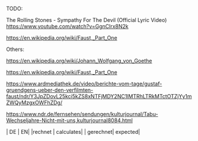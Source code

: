 TODO:

The Rolling Stones - Sympathy For The Devil (Official Lyric Video) https://www.youtube.com/watch?v=GgnClrx8N2k

https://en.wikipedia.org/wiki/Faust,_Part_One

Others:

https://en.wikipedia.org/wiki/Johann_Wolfgang_von_Goethe

https://en.wikipedia.org/wiki/Faust,_Part_One

https://www.ardmediathek.de/video/berichte-vom-tage/gustaf-gruendgens-ueber-den-verfilmten-faust/ndr/Y3JpZDovL25kci5kZS8xNTFjMDY2NC1lMTRhLTRkMTctOTZjYy1mZWQyMzgxOWFhZDg/

https://www.ndr.de/fernsehen/sendungen/kulturjournal/Tabu-Wechseljahre-Nicht-mit-uns,kulturjournal8084.html

| DE | EN|
|rechnet | calculates|
| gerechnet| expected|
